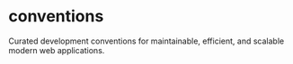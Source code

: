 # conventions
Curated development conventions for maintainable, efficient, and scalable modern web applications.
